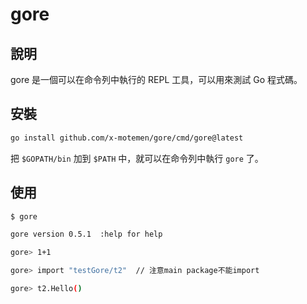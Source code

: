 # gore

## 說明

gore 是一個可以在命令列中執行的 REPL 工具，可以用來測試 Go 程式碼。


## 安裝

```bash
go install github.com/x-motemen/gore/cmd/gore@latest
```

把 `$GOPATH/bin` 加到 `$PATH` 中，就可以在命令列中執行 `gore` 了。

## 使用

```bash
$ gore

gore version 0.5.1  :help for help

gore> 1+1

gore> import "testGore/t2"  // 注意main package不能import

gore> t2.Hello()

```